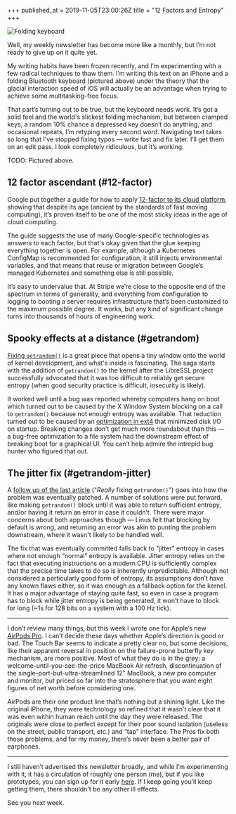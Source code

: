 +++
published_at = 2019-11-05T23:00:26Z
title = "12 Factors and Entropy"
+++

![Folding keyboard](/assets/images/nanoglyphs/003-12-factors/folding-keyboard@2x.jpg)

Well, my weekly newsletter has become more like a monthly, but I’m not ready to give up on it quite yet.

My writing habits have been frozen recently, and I’m experimenting with a few radical techniques to thaw them. I’m writing this text on an iPhone and a folding Bluetooth keyboard (pictured above) under the theory that the glacial interaction speed of iOS will actually be an advantage when trying to achieve some multitasking-free focus.

That part’s turning out to be true, but the keyboard needs work. It’s got a solid feel and the world's slickest folding mechanism, but between cramped keys, a random 10% chance a depressed key doesn’t do anything, and occasional repeats, I’m retyping every second word. Navigating text takes so long that I’ve stopped fixing typos — write fast and fix later. I’ll get them on an edit pass. I look completely ridiculous, but it’s working.

TODO: Pictured above.

## 12 factor ascendant (#12-factor)

Google put together a guide for how to apply [12-factor to its cloud platform](https://cloud.google.com/solutions/twelve-factor-app-development-on-gcp), showing that despite its age (ancient by the standards of fast moving computing), it’s proven itself to be one of the most sticky ideas in the age of cloud computing.

The guide suggests the use of many Google-specific technologies as answers to each factor, but that's okay given that the glue keeping everything together is open. For example, although a Kubernetes ConfigMap is recommended for configuration, it still injects environmental variables, and that means that reuse or migration between Google’s managed Kubernetes and something else is still possible.

It’s easy to undervalue that. At Stripe we’re close to the opposite end of the spectrum in terms of generality, and everything from configuration to logging to booting a server requires infrastructure that’s been customized to the maximum possible degree. It works, but any kind of significant change turns into thousands of hours of engineering work.

## Spooky effects at a distance (#getrandom)

[Fixing `getrandom()`](https://lwn.net/Articles/800509/) is a great piece that opens a tiny window onto the world of kernel development, and what's inside is fascinating. The saga starts with the addition of `getrandom()` to the kernel after the LibreSSL project successfully advocated that it was too difficult to reliably get secure entropy (when good security practice is difficult, insecurity is likely).

It worked well until a bug was reported whereby computers hang on boot which turned out to be caused by the X Window System blocking on a call to `getrandom()` because not enough entropy was available. That reduction turned out to be caused by an [optimization in ext4](https://git.kernel.org/pub/scm/linux/kernel/git/torvalds/linux.git/commit/?id=b03755ad6f33b7b8cd7312a3596a2dbf496de6e7) that minimized disk I/O on startup. Breaking changes don’t get much more roundabout than this — a bug-free optimization to a file system had the downstream effect of breaking boot for a graphical UI. You can’t help admire the intrepid bug hunter who figured that out.

## The jitter fix (#getrandom-jitter)

A [follow up of the last article](https://lwn.net/Articles/802360/) ("_Really_ fixing `getrandom()`") goes into how the problem was eventually patched. A number of solutions were put forward, like making `getrandom()` block until it was able to return sufficient entropy, and/or having it return an error in case it couldn’t. There were major concerns about both approaches though — Linus felt that blocking by default is wrong, and returning an error was akin to punting the problem downstream, where it wasn't likely to be handled well.

The fix that was eventually committed falls back to "jitter" entropy in cases where not enough “normal” entropy is available. Jitter entropy relies on the fact that executing instructions on a modern CPU is sufficiently complex that the precise time takes to do so is inherently unpredictable. Although not considered a particularly good form of entropy, its assumptions don’t have any known flaws either, so it was enough as a fallback option for the kernel. It has a major advantage of staying quite fast, so even in case a program has to block while jitter entropy is being generated, it won’t have to block for long (~1s for 128 bits on a system with a 100 Hz tick).

---

I don’t review many things, but this week I wrote one for Apple’s new [AirPods Pro](/fragments/airpods-pro). I can’t decide these days whether Apple’s direction is good or bad. The Touch Bar seems to indicate a pretty clear no, but some decisions, like their apparent reversal in position on the failure-prone butterfly key mechanism, are more positive. Most of what they do is in the grey: a welcome-until-you-see-the-price MacBook Air refresh, discontinuation of the single-port-but-ultra-streamlined 12” MacBook, a new pro computer and monitor, but priced so far into the stratosphere that you want eight figures of net worth before considering one.

AirPods are their one product line that’s nothing but a shining light. Like the original iPhone, they were technology so refined that it wasn’t clear that it was even within human reach until the day they were released. The originals were close to perfect except for their poor sound isolation (useless on the street, public transport, etc.) and “tap” interface. The Pros fix both those problems, and for my money, there’s never been a better pair of earphones.

---

I still haven’t advertised this newsletter broadly, and while I’m experimenting with it, it has a circulation of roughly one person (me), but if you like prototypes, you can sign up for it early [here](http://nanoglyph-signup.herokuapp.com). If I keep going you’ll keep getting them, there shouldn't be any other ill effects.

See you next week.
